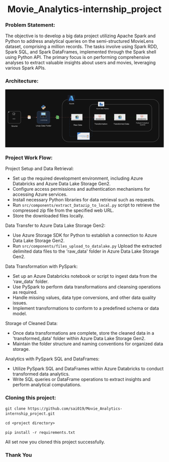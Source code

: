 <h1 align="center">Movie_Analytics-internship_project</h1>

### Problem Statement:<br>
The objective is to develop a big data project utilizing Apache Spark and Python to address analytical queries on the semi-structured MovieLens dataset, comprising a million records. The tasks involve using Spark RDD, Spark SQL, and Spark DataFrames, implemented through the Spark shell using Python API. The primary focus is on performing comprehensive analyses to extract valuable insights about users and movies, leveraging various Spark APIs.

### Architecture:<br>
<img align="center" alt="" src="https://raw.githubusercontent.com/sai019/Movie_Analytics-internship_project/main/Images/Movie-Analytics%20Architecture.gif" />

### Project Work Flow:<be>

Project Setup and Data Retrieval: 
- Set up the required development environment, including Azure Databricks and Azure Data Lake Storage Gen2.
- Configure access permissions and authentication mechanisms for accessing Azure services.
- Install necessary Python libraries for data retrieval such as requests.
- Run ``` src/components/extract_Datazip_to_local.py ``` script to retrieve the compressed zip file from the specified web URL.
- Store the downloaded files locally.

Data Transfer to Azure Data Lake Storage Gen2:
- Use Azure Storage SDK for Python to establish a connection to Azure Data Lake Storage Gen2.
- Run ``` src/components/files_upload_to_datalake.py ``` Upload the extracted delimited data files to the 'raw_data' folder in Azure Data Lake Storage Gen2.

Data Transformation with PySpark:
- Set up an Azure Databricks notebook or script to ingest data from the 'raw_data' folder.
- Use PySpark to perform data transformations and cleansing operations as required.
- Handle missing values, data type conversions, and other data quality issues.
- Implement transformations to conform to a predefined schema or data model.

Storage of Cleaned Data:
- Once data transformations are complete, store the cleaned data in a 'transformed_data' folder within Azure Data Lake Storage Gen2.
- Maintain the folder structure and naming conventions for organized data storage.
  
Analytics with PySpark SQL and DataFrames:
- Utilize PySpark SQL and DataFrames within Azure Databricks to conduct transformed data analytics.
- Write SQL queries or DataFrame operations to extract insights and perform analytical computations.

### Cloning this project:<br> 
```
git clone https://github.com/sai019/Movie_Analytics-internship_project.git
```
```
cd <project directory>
```
```
pip install -r requirements.txt
```
All set now you cloned this project successfully.

### Thank You
